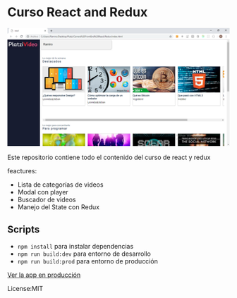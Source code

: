 # Curso React and Redux

![Platzi videos](./assest-readme/captura.PNG)

Este repositorio contiene todo el contenido del curso de react y redux

feactures:

* Lista de categorías de videos
* Modal con player
* Buscador de videos
* Manejo del State con Redux


## Scripts
* `npm install` para instalar dependencias
* `npm run build:dev` para entorno de desarrollo
* `npm run build:prod` para entorno de producción


[Ver la app en producción](https://redux.ramirocalocardozo.now.sh)


License:MIT
